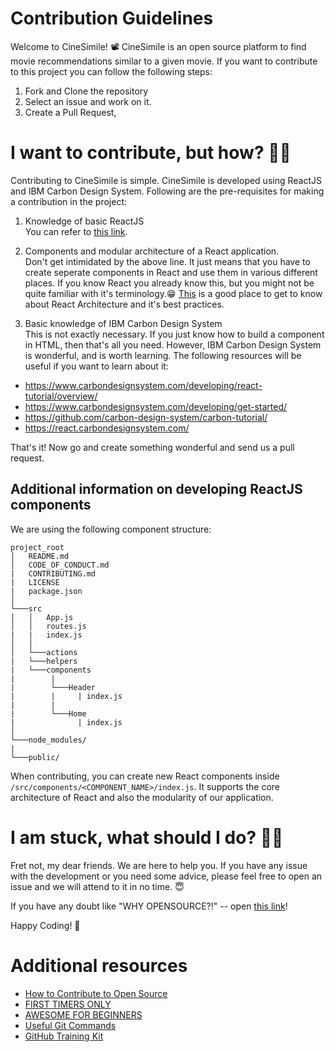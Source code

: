 # Contribution Guidelines

Welcome to CineSimile! 📽️
CineSimile is an open source platform to find movie recommendations similar to a given movie. If you want to contribute to this project you can follow the following steps:

1. Fork and Clone the repository
2. Select an issue and work on it.
3. Create a Pull Request,

# I want to contribute, but how? 🤷‍♀

Contributing to CineSimile is simple. CineSimile is developed using ReactJS and IBM Carbon Design System. Following are the pre-requisites for making a contribution in the project:

1. Knowledge of basic ReactJS
   <br>
   You can refer to [this link](https://reactjs.org/docs/getting-started.html).

2. Components and modular architecture of a React application.
   <br>
   Don't get intimidated by the above line. It just means that you have to create seperate components in React and use them in various different places. If you know React you already know this, but you might not be quite familiar with it's terminology.😁 [This](https://www.simform.com/react-architecture-best-practices/) is a good place to get to know about React Architecture and it's best practices.

3. Basic knowledge of IBM Carbon Design System
   <br>
   This is not exactly necessary. If you just know how to build a component in HTML, then that's all you need. However, IBM Carbon Design System is wonderful, and is worth learning. The following resources will be useful if you want to learn about it:

- https://www.carbondesignsystem.com/developing/react-tutorial/overview/
- https://www.carbondesignsystem.com/developing/get-started/
- https://github.com/carbon-design-system/carbon-tutorial/
- https://react.carbondesignsystem.com/

That's it! Now go and create something wonderful and send us a pull request.

## Additional information on developing ReactJS components

We are using the following component structure:

```
project_root
│   README.md
│   CODE_OF_CONDUCT.md
|   CONTRIBUTING.md
|   LICENSE
|   package.json
│
└───src
│   │   App.js
│   │   routes.js
|   |   index.js
│   │
│   └───actions
|   └───helpers
|   └───components
|        |
|        └───Header
|        |     | index.js
|        |
|        └───Home
|              | index.js
│
└───node_modules/
|
└───public/
```

When contributing, you can create new React components inside `/src/components/<COMPONENT_NAME>/index.js`. It supports the core architecture of React and also the modularity of our application.

# I am stuck, what should I do? 🤷‍♂️

Fret not, my dear friends. We are here to help you. If you have any issue with the development or you need some advice, please feel free to open an issue and we will attend to it in no time. 😇

If you have any doubt like "WHY OPENSOURCE?!" -- open [this link](https://opensource.com/article/19/5/how-get-job-doing-open-source)!

Happy Coding! 🤩

# Additional resources

- [How to Contribute to Open Source](http://opensource.guide/how-to-contribute/)
- [FIRST TIMERS ONLY](https://www.firsttimersonly.com/)
- [AWESOME FOR BEGINNERS](https://github.com/mungell/awesome-for-beginners)
- [Useful Git Commands](https://github.com/joshnh/Git-Commands/blob/master/README.md)
- [GitHub Training Kit](https://training.github.com/)
